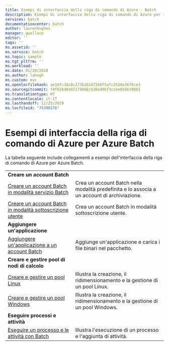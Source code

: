 ```yaml
---
title: Esempi di interfaccia della riga di comando di Azure - Batch
description: Esempi di interfaccia della riga di comando di Azure per il servizio Azure Batch. Informazioni su come creare un account Batch e aggiungere un'applicazione.
services: batch
documentationcenter: batch
author: laurenhughes
manager: gwallace
editor: ''
tags: ''
ms.assetid: ''
ms.service: batch
ms.topic: sample
ms.tgt_pltfrm: ''
ms.workload: ''
ms.date: 01/29/2018
ms.author: lahugh
ms.custom: mvc
ms.openlocfilehash: ae16fc3dc8c273b201d7266f5afc252da3676ce3
ms.sourcegitcommit: f4f626d6e92174086c530ed9bf3ccbe058639081
ms.translationtype: HT
ms.contentlocale: it-IT
ms.lasthandoff: 12/25/2019
ms.locfileid: "75390276"
---
```

# <a name="azure-cli-examples-for-azure-batch"></a>Esempi di interfaccia della riga di comando di Azure per Azure Batch

La tabella seguente include collegamenti a esempi dell'interfaccia della riga di comando di Azure per Azure Batch.

|  |  |
|---|---|
|**Creare un account Batch**||
| [Creare un account Batch in modalità servizio Batch](./scripts/batch-cli-sample-create-account.md) | Crea un account Batch nella modalità predefinita e lo associa a un account di archiviazione. |
| [Creare un account Batch in modalità sottoscrizione utente](./scripts/batch-cli-sample-create-user-subscription-account.md) | Crea un account Batch in modalità sottoscrizione utente. |
|**Aggiungere un'applicazione**||
| [Aggiungere un'applicazione a un account Batch](./scripts/batch-cli-sample-add-application.md) | Aggiunge un'applicazione e carica i file binari nel pacchetto.|
|**Creare e gestire pool di nodi di calcolo**||
| [Creare e gestire un pool Linux](./scripts/batch-cli-sample-manage-linux-pool.md) | Illustra la creazione, il ridimensionamento e la gestione di un pool Linux. |
| [Creare e gestire un pool Windows](./scripts/batch-cli-sample-manage-windows-pool.md) | Illustra la creazione, il ridimensionamento e la gestione di un pool Windows. |
|**Eseguire processi e attività**||
| [Eseguire un processo e le attività con Batch](./scripts/batch-cli-sample-run-job.md) | Illustra l'esecuzione di un processo e l'aggiunta di attività. |


